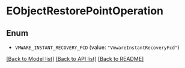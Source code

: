 # EObjectRestorePointOperation

## Enum


* `VMWARE_INSTANT_RECOVERY_FCD` (value: `"VmwareInstantRecoveryFcd"`)


[[Back to Model list]](../README.md#documentation-for-models) [[Back to API list]](../README.md#documentation-for-api-endpoints) [[Back to README]](../README.md)


